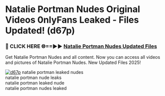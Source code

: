 # Natalie Portman Nudes Original Videos 0nlyFans Leaked - Files Updated! (d67p)

<h3>🔴 CLICK HERE 🌐==►► <a href="https://tinyurl.com/5h6xmrr3" rel="nofollow">Natalie Portman Nudes Updated Files</a></h3>

Get Natalie Portman Nudes and all content. Now you can access all videos and pictures of Natalie Portman Nudes. New Updated Files 2025!

[![d67p](https://i.imgur.com/KVD873Z.gif)](https://tinyurl.com/5h6xmrr3)
natalie portman leaked nudes<br>
natalie portman nude leaks<br>
natalie portman leaked nude<br>
natalie portman nudes leaked